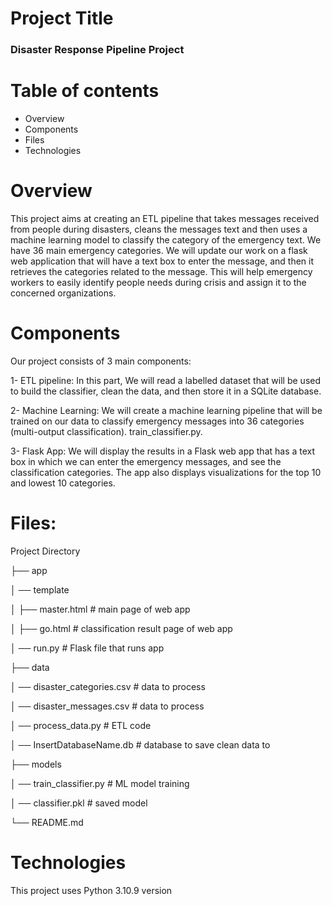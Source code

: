 # Project Title
### Disaster Response Pipeline Project

# Table of contents
* Overview
* Components
* Files
* Technologies
  
# Overview
This project aims at creating an ETL pipeline that takes messages received from people during disasters, cleans the messages text and then uses a machine learning model to classify the category of the emergency text. We have 36 main emergency categories. We will update our work on a flask web application that will have a text box to enter the message, and then it retrieves the categories related to the message. This will help emergency workers to easily identify people needs during crisis and assign it to the concerned organizations.

# Components
Our project consists of 3 main components:

1- ETL pipeline:
In this part, We will read a labelled dataset that will be used to build the classifier, clean the data, and then store it in a SQLite database. 

2- Machine Learning:
We will create a machine learning pipeline that will be trained on our data to classify emergency messages into 36 categories (multi-output classification). train_classifier.py.

3- Flask App:
We will display the results in a Flask web app that has a text box in which we can enter the emergency messages, and see the classification categories. The app also displays visualizations for the top 10 and lowest 10 categories.

# Files:

Project Directory

├── app

│   ── template

│   ├── master.html  # main page of web app

│   ├── go.html  # classification result page of web app

│   ── run.py  # Flask file that runs app

├── data

│   ── disaster_categories.csv  # data to process

│   ── disaster_messages.csv  # data to process

│   ── process_data.py # ETL code

│   ── InsertDatabaseName.db   # database to save clean data to

├── models

│   ── train_classifier.py # ML model training

│   ── classifier.pkl  # saved model 

└── README.md

# Technologies
This project uses Python 3.10.9 version

